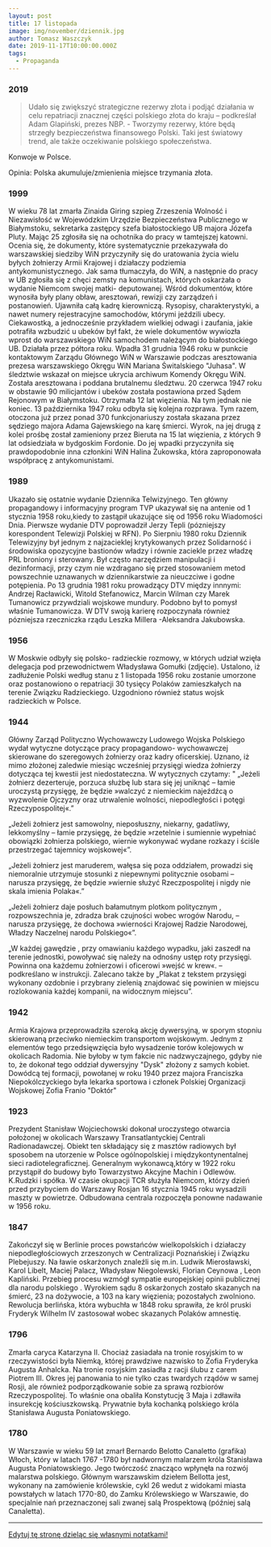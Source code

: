 ```yaml
---
layout: post
title: 17 listopada
image: img/november/dziennik.jpg
author: Tomasz Waszczyk
date: 2019-11-17T10:00:00.000Z
tags:
  - Propaganda
---
```


### 2019

> Udało się zwiększyć strategiczne rezerwy złota i podjąć działania w celu repatriacji znacznej części polskiego złota do kraju – podkreślał Adam Glapiński, prezes NBP. - Tworzymy rezerwy, które będą strzegły bezpieczeństwa finansowego Polski. Taki jest światowy trend, ale także oczekiwanie polskiego społeczeństwa.

Konwoje w Polsce.

Opinia: Polska akumuluje/zmienienia miejsce trzymania złota.

### 1999

W wieku 78 lat zmarła Zinaida Giring szpieg Zrzeszenia Wolność i Niezawisłość w Wojewódzkim Urzędzie Bezpieczeństwa Publicznego w Białymstoku, sekretarka zastępcy szefa białostockiego UB majora Józefa Pluty.
Mając 25 zgłosiła się na ochotnika do pracy w tamtejszej katowni. Ocenia się, że dokumenty, które systematycznie przekazywała do warszawskiej siedziby WiN przyczyniły się do uratowania życia wielu byłych żołnierzy Armii Krajowej i działaczy podziemia antykomunistycznego. Jak sama tłumaczyła, do WiN, a następnie do pracy w UB zgłosiła się z chęci zemsty na komunistach, których oskarżała o wydanie Niemcom swojej matki- deputowanej.
Wśród dokumentów, które wynosiła były plany obław, aresztowań, rewizji czy zarządzeń i postanowień. Ujawniła całą kadrę kierowniczą. Rysopisy, charakterystyki, a nawet numery rejestracyjne samochodów, którymi jeździli ubecy. Ciekawostką, a jednocześnie przykładem wielkiej odwagi i zaufania, jakie potrafiła wzbudzić u ubeków był fakt, że wiele dokumentów wywiozła wprost do warszawskiego WiN samochodem należącym do białostockiego UB. Działała przez półtora roku. Wpadła 31 grudnia 1946 roku w punkcie kontaktowym Zarządu Głównego WiN w Warszawie podczas aresztowania prezesa warszawskiego Okręgu WiN Mariana Świtalskiego "Juhasa". W śledztwie wskazał on miejsce ukrycia archiwum Komendy Okręgu WiN. Została aresztowana i poddana brutalnemu śledztwu. 20 czerwca 1947 roku w obstawie 90 milicjantów i ubeków została postawiona przed Sądem Rejonowym w Białymstoku. Otrzymała 12 lat więzienia. Na tym jednak nie koniec. 13 października 1947 roku odbyła się kolejna rozprawa. Tym razem, otoczona już przez ponad 370 funkcjonariuszy została skazana przez sędziego majora Adama Gajewskiego na karę śmierci. Wyrok, na jej drugą z kolei prośbę został zamieniony przez Bieruta na 15 lat więzienia, z których 9 lat odsiedziała w bydgoskim Fordonie.
Do jej wpadki przyczyniła się prawdopodobnie inna członkini WiN Halina Żukowska, która zaproponowała współpracę z antykomunistami.

### 1989

Ukazało się ostatnie wydanie Dziennika Telwizyjnego.
Ten główny propagandowy i informacyjny program TVP ukazywał się na antenie od 1 stycznia 1958 roku,kiedy to zastąpił ukazujące się od 1956 roku Wiadomości Dnia. Pierwsze wydanie DTV poprowadził Jerzy Tepli (pózniejszy korespondent Telewizji Polskiej w RFN).
Po Sierpniu 1980 roku Dziennik Telewizyjny był jednym z najzacieklej krytykowanych przez Solidarność i środowiska opozycyjne bastionów władzy i równie zaciekle przez władzę PRL broniony i sterowany. Był często narzędziem manipulacji i dezinformacji, przy czym nie wzdragano się przed stosowaniem metod powszechnie uznawanych w dziennikarstwie za nieuczciwe i godne potępienia.
Po 13 grudnia 1981 roku prowadzący DTV między innnymi: Andrzej Racławicki, Witold Stefanowicz, Marcin Wilman czy Marek Tumanowicz przywdziali wojskowe mundury. Podobno był to pomysł właśnie Tumanowicza. W DTV swoją karierę rozpoczynała również pózniejsza rzeczniczka rządu Leszka Millera -Aleksandra Jakubowska.

### 1956

W Moskwie odbyły się polsko- radzieckie rozmowy, w których udział wzięła delegacja pod przewodnictwem Władysława Gomułki (zdjęcie). Ustalono, iż zadłużenie Polski według stanu z 1 listopada 1956 roku zostanie umorzone oraz postanowiono o repatriacji 30 tysięcy Polaków zamieszkałych na terenie Związku Radzieckiego. Uzgodniono również status wojsk radzieckich w Polsce.

### 1944

Główny Zarząd Polityczno Wychowawczy Ludowego Wojska Polskiego wydał wytyczne dotyczące pracy propagandowo- wychowawczej skierowane do szeregowych żołnierzy oraz kadry oficerskiej.
Uznano, iż mimo złożonej zaledwie miesiąc wcześniej przysięgi wiedza żołnierzy dotycząca tej kwestii jest niedostateczna.
W wytycznych czytamy:
" „Jeżeli żołnierz dezerteruje, porzuca służbę lub stara się jej uniknąć – łamie uroczystą przysięgę, że będzie »walczyć z niemieckim najeźdźcą o wyzwolenie Ojczyzny oraz utrwalenie wolności, niepodległości i potęgi Rzeczypospolitej«.”

„Jeżeli żołnierz jest samowolny, nieposłuszny, niekarny, gadatliwy, lekkomyślny – łamie przysięgę, że będzie »rzetelnie i sumiennie wypełniać obowiązki żołnierza polskiego, wiernie wykonywać wydane rozkazy i ściśle przestrzegać tajemnicy wojskowej«”.

„Jeżeli żołnierz jest maruderem, wałęsa się poza oddziałem, prowadzi się niemoralnie utrzymuje stosunki z niepewnymi politycznie osobami – narusza przysięgę, że będzie »wiernie służyć Rzeczpospolitej i nigdy nie skala imienia Polaka«.”

„Jeżeli żołnierz daje posłuch bałamutnym plotkom politycznym , rozpowszechnia je, zdradza brak czujności wobec wrogów Narodu, – narusza przysięgę, że dochowa »wierności Krajowej Radzie Narodowej, Władzy Naczelnej narodu Polskiego«”.

„W każdej gawędzie , przy omawianiu każdego wypadku, jaki zaszedł na terenie jednostki, powoływać się należy na odnośny ustęp roty przysięgi. Powinna ona każdemu żołnierzowi i oficerowi »wejść w krew«. – podkreślano w instrukcji. Zalecano także by „Plakat z tekstem przysięgi wykonany ozdobnie i przybrany zielenią znajdować się powinien w miejscu rozlokowania każdej kompanii, na widocznym miejscu”.

### 1942

Armia Krajowa przeprowadziła szeroką akcję dywersyjną, w sporym stopniu skierowaną przeciwko niemieckim transportom wojskowym. Jednym z elementów tego przedsięwzięcia było wysadzenie torów kolejowych w okolicach Radomia. Nie byłoby w tym fakcie nic nadzwyczajnego, gdyby nie to, że dokonał tego oddział dywersyjny "Dysk" złożony z samych kobiet. Dowódcą tej formacji, powołanej w roku 1940 przez majora Franciszka Niepokólczyckiego była lekarka sportowa i członek Polskiej Organizacji Wojskowej Zofia Franio "Doktór"

### 1923

Prezydent Stanisław Wojciechowski dokonał uroczystego otwarcia położonej w okolicach Warszawy Transatlantyckiej Centrali Radionadawczej.
Obiekt ten składający się z masztów radiowych był sposobem na utorzenie w Polsce ogólnopolskiej i międzykontynentalnej sieci radiotelegraficznej. Generalnym wykonawcą,który w 1922 roku przystąpił do budowy było Towarzystwo Akcyjne Machin i Odlewów. K.Rudzki i spółka.
W czasie okupacji TCR służyła Niemcom, którzy dzień przed przybyciem do Warszawy Rosjan 16 stycznia 1945 roku wysadzili maszty w powietrze. Odbudowana centrala rozpoczęła ponowne nadawanie w 1956 roku.

### 1847

Zakończył się w Berlinie proces powstańców wielkopolskich i działaczy niepodległościowych zrzeszonych w Centralizacji Poznańskiej i Związku Plebejuszy.
Na ławie oskarżonych znaleźli się m.in. Ludwik Mierosławski, Karol Libelt, Maciej Palacz, Władysław Niegolewski, Florian Ceynowa , Leon Kapliński. Przebieg procesu wzmógł sympatie europejskiej opinii publicznej dla narodu polskiego . Wyrokiem sądu 8 oskarżonych zostało skazanych na śmierć, 23 na dożywocie, a 103 na kary więzienia; pozostałych zwolniono.
Rewolucja berlińska, która wybuchła w 1848 roku sprawiła, że król pruski Fryderyk Wilhelm IV zastosował wobec skazanych Polaków amnestię.

### 1796

Zmarła caryca Katarzyna II. Chociaż zasiadała na tronie rosyjskim to w rzeczywistości była Niemką, której prawdziwe nazwisko to Zofia Fryderyka Augusta Anhalcka. Na tronie rosyjskim zasiadła z racji ślubu z carem Piotrem III.
Okres jej panowania to nie tylko czas twardych rządów w samej Rosji, ale również podporządkowanie sobie za sprawą rozbiorów Rzeczypospolitej.
To właśnie ona obaliła Konstytucję 3 Maja i zdławiła insurekcję kościuszkowską.
Prywatnie była kochanką polskiego króla Stanisława Augusta Poniatowskiego.

### 1780

W Warszawie w wieku 59 lat zmarł Bernardo Belotto Canaletto (grafika) Włoch, który w latach 1767 -1780 był nadwornym malarzem króla Stanisława Augusta Poniatowskiego.
Jego twórczość znacząco wpłynęła na rozwój malarstwa polskiego.
Głównym warszawskim dziełem Bellotta jest, wykonany na zamówienie królewskie, cykl 26 wedut z widokami miasta powstałych w latach 1770-80, do Zamku Królewskiego w Warszawie, do specjalnie nań przeznaczonej sali zwanej salą Prospektową (później salą Canaletta).

---

<a href="https://github.com/TomaszWaszczyk/historia.waszczyk.com/edit/master/src/content/november-17.md" target="_blank">Edytuj tę stronę dzieląc się własnymi notatkami!</a>
